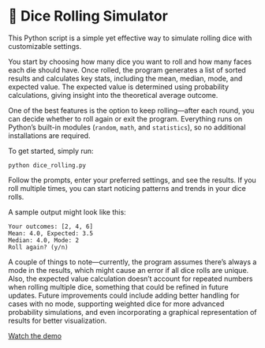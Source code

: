 # 🎲 Dice Rolling Simulator

This Python script is a simple yet effective way to simulate rolling dice with customizable settings.

You start by choosing how many dice you want to roll and how many faces each die should have. Once rolled, the program generates a list of sorted results and calculates key stats, 
including the mean, median, mode, and expected value. The expected value is determined using probability calculations, giving insight into the theoretical average outcome.

One of the best features is the option to keep rolling—after each round, you can decide whether to roll again or exit the program. 
Everything runs on Python’s built-in modules (`random`, `math`, and `statistics`), so no additional installations are required.

To get started, simply run:
```
python dice_rolling.py
```
Follow the prompts, enter your preferred settings, and see the results. If you roll multiple times, you can start noticing patterns and trends in your dice rolls. 

A sample output might look like this:
```
Your outcomes: [2, 4, 6]
Mean: 4.0, Expected: 3.5
Median: 4.0, Mode: 2
Roll again? (y/n)
```

A couple of things to note—currently, the program assumes there’s always a mode in the results, which might cause an error if all dice rolls are unique. 
Also, the expected value calculation doesn’t account for repeated numbers when rolling multiple dice, something that could be refined in future updates.
Future improvements could include adding better handling for cases with no mode, 
supporting weighted dice for more advanced probability simulations, and even incorporating a graphical representation of results for better visualization.

[Watch the demo](https://github.com/cris-mbici/expected_value_dice/raw/main/dice_roller.mp4)

